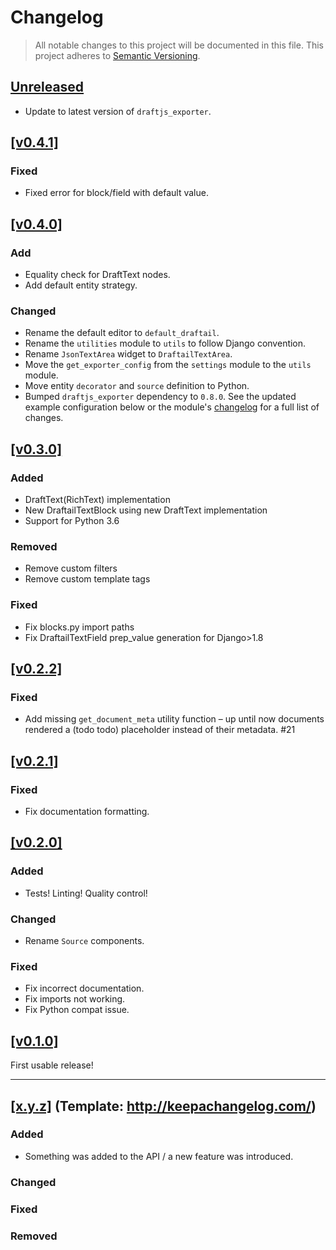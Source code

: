 # Changelog

> All notable changes to this project will be documented in this file.
This project adheres to [Semantic Versioning](http://semver.org/spec/v2.0.0.html).

## [Unreleased](https://github.com/springload/wagtaildraftail/compare/v0.4.1...HEAD)

- Update to latest version of `draftjs_exporter`.

## [[v0.4.1]](https://github.com/springload/draftjs_exporter/releases/tag/v0.4.1)

### Fixed

- Fixed error for block/field with default value.

## [[v0.4.0]](https://github.com/springload/draftjs_exporter/releases/tag/v0.4.0)

### Add

- Equality check for DraftText nodes.
- Add default entity strategy.

### Changed

- Rename the default editor to `default_draftail`.
- Rename the `utilities` module to `utils` to follow Django convention.
- Rename `JsonTextArea` widget to `DraftailTextArea`.
- Move the `get_exporter_config` from the `settings` module to the `utils` module.
- Move entity `decorator` and `source` definition to Python.
- Bumped `draftjs_exporter` dependency to `0.8.0`. See the updated example configuration below or the module's [changelog](https://github.com/springload/draftjs_exporter/blob/v0.8.0/CHANGELOG.md#v080) for a full list of changes.


## [[v0.3.0]](https://github.com/springload/draftjs_exporter/releases/tag/v0.3.0)

### Added

- DraftText(RichText) implementation
- New DraftailTextBlock using new DraftText implementation
- Support for Python 3.6

### Removed

- Remove custom filters
- Remove custom template tags

### Fixed

- Fix blocks.py import paths
- Fix DraftailTextField prep_value generation for Django>1.8

## [[v0.2.2]](https://github.com/springload/draftjs_exporter/releases/tag/v0.2.2)

### Fixed

- Add missing `get_document_meta` utility function – up until now documents rendered a (todo todo) placeholder instead of their metadata. #21

## [[v0.2.1]](https://github.com/springload/draftjs_exporter/releases/tag/v0.2.1)

### Fixed

- Fix documentation formatting.

## [[v0.2.0]](https://github.com/springload/draftjs_exporter/releases/tag/v0.2.0)

### Added

- Tests! Linting! Quality control!

### Changed

- Rename `Source` components.

### Fixed

- Fix incorrect documentation.
- Fix imports not working.
- Fix Python compat issue.

## [[v0.1.0]](https://github.com/springload/draftjs_exporter/releases/tag/v0.1.0)

First usable release!

-------------

## [[x.y.z]](https://github.com/springload/draftjs_exporter/releases/tag/x.y.z) (Template: http://keepachangelog.com/)

### Added

- Something was added to the API / a new feature was introduced.

### Changed

### Fixed

### Removed
